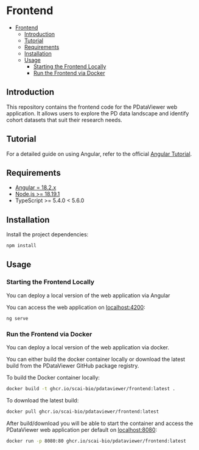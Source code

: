 # Frontend

- [Frontend](#frontend)
  - [Introduction](#introduction)
  - [Tutorial](#tutorial)
  - [Requirements](#requirements)
  - [Installation](#installation)
  - [Usage](#usage)
    - [Starting the Frontend Locally](#starting-the-frontend-locally)
    - [Run the Frontend via Docker](#run-the-frontend-via-docker)

## Introduction

This repository contains the frontend code for the PDataViewer web application. It allows users to explore the PD data landscape and identify cohort datasets that suit their research needs.

## Tutorial

For a detailed guide on using Angular, refer to the official [Angular Tutorial](https://angular.io/tutorial/).

## Requirements

- [Angular = 18.2.x](https://angular.io/guide/setup-local)
- [Node.js >= 18.19.1](https://nodejs.org/en/download/package-manager)
- TypeScript >= 5.4.0 < 5.6.0

## Installation

Install the project dependencies:

```bash
npm install
```

## Usage

### Starting the Frontend Locally

You can deploy a local version of the web application via Angular

You can access the web application on [localhost:4200](http://localhost:4200):

```bash
ng serve
```

### Run the Frontend via Docker

You can deploy a local version of the web application via docker.

You can either build the docker container locally or download the latest build from the PDataViewer GitHub package registry.

To build the Docker container locally:

```bash
docker build -t ghcr.io/scai-bio/pdataviewer/frontend:latest .
```

To download the latest build:

```bash
docker pull ghcr.io/scai-bio/pdataviewer/frontend:latest
```

After build/download you will be able to start the container and access the PDataViewer web application per default on [localhost:8080](http://localhost:8080/):

```bash
docker run -p 8080:80 ghcr.io/scai-bio/pdataviewer/frontend:latest
```
